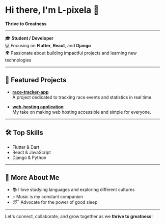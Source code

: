 # Hi there, I'm L-pixela 👋

**Thrive to Greatness**

---

🎓 **Student / Developer**  
💻 Focusing on **Flutter**, **React**, and **Django**  
🌍 Passionate about building impactful projects and learning new technologies

---

## 🚀 Featured Projects

- **[race-tracker-app](#)**  
  A project dedicated to tracking race events and statistics in real time.

- **[web-hosting application](#)**  
  My take on making web hosting accessible and simple for everyone.

---

## 🛠️ Top Skills

- Flutter & Dart  
- React & JavaScript  
- Django & Python

---

## 🎵 More About Me

- 📚 I love studying languages and exploring different cultures
- 🎶 Music is my constant companion
- 😴 Advocate for the power of good sleep

---

<!--
**L-pixela/L-pixela** is a ✨ special ✨ repository because its README.md (this file) appears on your GitHub profile.
-->

Let's connect, collaborate, and grow together as we **thrive to greatness**!
